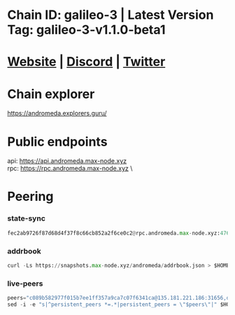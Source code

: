 # Chain ID: galileo-3 | Latest Version Tag: galileo-3-v1.1.0-beta1 
# [Website](https://www.andromedaprotocol.io/) | [Discord](https://discord.gg/5pXfMM4f) | [Twitter](https://twitter.com/andromedaprot)

# Chain explorer
https://andromeda.explorers.guru/

# Public endpoints
api: https://api.andromeda.max-node.xyz \
rpc: https://rpc.andromeda.max-node.xyz \

# Peering
### state-sync
```python
fec2ab9726f87d68d4f37f8c66cb852a2f6ce0c2@rpc.andromeda.max-node.xyz:47656
```

### addrbook
```python
curl -Ls https://snapshots.max-node.xyz/andromeda/addrbook.json > $HOME/.andromeda/config/addrbook.json
```

### live-peers
```python
peers="c089b582977f015b7ee1ff357a9ca7c07f6341ca@135.181.221.186:31656,d5519e378247dfb61dfe90652d1fe3e2b3005a5b@65.109.68.190:47656,a4d291d17d8e74979e7db5a1e936269835e802af@194.165.59.78:26656,704e605f9bd65912d8c65a58f955601c31188548@65.21.203.204:19656,385bda41dc8ce86d0dd4c99d3cf371ca8fccfeb6@135.125.189.131:20095,443a51f595c9ca16273ca6146db1375e4223a91f@172.93.110.154:26656,1d94f397352dc20be4b56e4bfd9305649cbac778@65.108.232.150:20095,b6dd58949a8b9c03349bdbec8aeeccd5e0d39283@31.220.74.50:26656,93e418796bf3b5d8cd319983269c99db83cb2ba6@5.161.78.48:16656,247f3c2bed475978af238d97be68226c1f084180@88.99.164.158:4376,f1d30c5f2d5882823317718eb4455f87ae846d0a@85.239.235.235:30656,d68d0ce3a3959f09ea935cffbf1cd282dcfec401@27.72.126.82:26656,27e4aeaf8ef79a25904cd1042cf25ac6a1a0e7e5@103.180.28.220:26656,05b853c6022c51b2065665e66876e27aee9fed59@149.102.140.189:26656,41681200a0e60e9477181db813e1894684020378@194.233.92.77:26656,1b88dc10b14e01ef05a6c0721ce0cdd884746327@162.55.50.101:26656,bd323d2c7ce260b831d20923d390e4a1623f32c4@213.239.215.195:20095,e61f287d51edab6f6dbe00a8b804614443ee6f82@80.85.242.117:26656,95e8225c5b8a21c1fecd411f37c75f5515de1891@185.197.251.203:26656,7ac17e470c16814be55aa02a1611b23a3fba3097@75.119.141.16:26656,9230896c5f22a363eed1c3bd3ed8068134b1dedd@110.168.55.28:26656,6d59b44efa40c4a03a24bf598b6cd662e8003655@135.181.96.66:26656,ef6ec2cf74e157e3c6056c0469f3ede08b418ec7@144.76.164.139:15656,5d076eccdbd1ae1835131be8e20b756e779c5bac@158.220.110.42:26656,9d443f465ad66671d109142715e62ef8039cf0f8@161.97.85.248:26656,9939a8f08849b1d77b1bd5f5033d6ce9ff7a20f5@49.12.234.38:20656,debdccc98a2f6ed72561d7866381003903197935@144.126.142.78:29656,39429a15338825ea4fa6b310a7b12505e45b95d0@213.133.100.172:26858,5cfce64114f98e29878567bdd1adbebe18670fc6@65.108.231.124:30656"
sed -i -e "s|^persistent_peers *=.*|persistent_peers = \"$peers\"|" $HOME/.andromedad/config/config.toml
```

